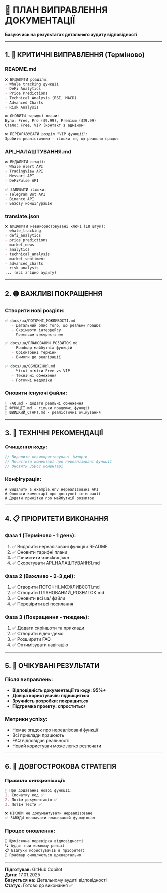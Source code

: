 # 🚨 ПЛАН ВИПРАВЛЕННЯ ДОКУМЕНТАЦІЇ

**Базуючись на результатах детального аудиту відповідності**

---

## 1. 🔴 КРИТИЧНІ ВИПРАВЛЕННЯ (Терміново)

### README.md
```markdown
❌ ВИДАЛИТИ розділи:
- Whale tracking функції
- DeFi Analytics 
- Price Predictions
- Technical Analysis (RSI, MACD)
- Advanced Charts
- Risk Analysis

❌ ОНОВИТИ тарифні плани:
Було: Free, Pro ($9.99), Premium ($29.99)
Стало: Free, VIP (контакт з адміном)

❌ ПЕРЕФРАЗУВАТИ розділ "VIP функції":
Зробити реалістичним - тільки те, що реально працює
```

### API_НАЛАШТУВАННЯ.md
```markdown
❌ ВИДАЛИТИ секції:
- Whale Alert API
- TradingView API
- Messari API
- DeFiPulse API

✅ ЗАЛИШИТИ тільки:
- Telegram Bot API
- Binance API
- Базову конфігурацію
```

### translate.json
```markdown
❌ ВИДАЛИТИ невикористовувані ключі (18 штук):
- whale_tracking
- defi_analytics  
- price_predictions
- market_news
- analytics
- technical_analysis
- market_sentiment
- advanced_charts
- risk_analysis
... (всі згідно аудиту)
```

---

## 2. 🟡 ВАЖЛИВІ ПОКРАЩЕННЯ

### Створити нові розділи:
```markdown
✅ docs/ua/ПОТОЧНІ_МОЖЛИВОСТІ.md
   - Детальний опис того, що реально працює
   - Скріншоти інтерфейсу
   - Приклади використання

✅ docs/ua/ПЛАНОВАНИЙ_РОЗВИТОК.md  
   - Roadmap майбутніх функцій
   - Орієнтовні терміни
   - Вимоги до реалізації

✅ docs/ua/ОБМЕЖЕННЯ.md
   - Чіткі ліміти Free vs VIP
   - Технічні обмеження
   - Поточні недоліки
```

### Оновити існуючі файли:
```markdown
📝 FAQ.md - додати реальні обмеження
📝 ФУНКЦІЇ.md - тільки працюючі функції  
📝 ШВИДКИЙ_СТАРТ.md - реалістичні очікування
```

---

## 3. 🔧 ТЕХНІЧНІ РЕКОМЕНДАЦІЇ

### Очищення коду:
```javascript
// Видалити невикористовувані імпорти
// Почистити коментарі про нереалізовані функції
// Оновити JSDoc коментарі
```

### Конфігурація:
```env
# Видалити з example.env нереалізовані API
# Оновити коментарі про доступні інтеграції
# Додати примітки про майбутній розвиток
```

---

## 4. 📋 ПРІОРИТЕТИ ВИКОНАННЯ

### Фаза 1 (Терміново - 1 день):
1. ✅ Видалити нереалізовані функції з README
2. ✅ Оновити тарифні плани
3. ✅ Почистити translate.json
4. ✅ Скорегувати API_НАЛАШТУВАННЯ.md

### Фаза 2 (Важливо - 2-3 дні):
1. ✅ Створити ПОТОЧНІ_МОЖЛИВОСТІ.md
2. ✅ Створити ПЛАНОВАНИЙ_РОЗВИТОК.md  
3. ✅ Оновити всі ua/ файли
4. ✅ Перевірити всі посилання

### Фаза 3 (Покращення - тиждень):
1. ✅ Додати скріншоти та приклади
2. ✅ Створити відео-демо
3. ✅ Розширити FAQ
4. ✅ Оптимізувати навігацію

---

## 5. 🎯 ОЧІКУВАНІ РЕЗУЛЬТАТИ

### Після виправлень:
- **Відповідність документації та коду: 95%+**
- **Довіра користувачів: підвищиться**  
- **Зручність розробки: покращиться**
- **Підтримка проекту: спроститься**

### Метрики успіху:
- Немає згадок про нереалізовані функції
- Всі приклади працюють
- FAQ відповідає реальності
- Новий користувач може легко розпочати

---

## 6. 🚀 ДОВГОСТРОКОВА СТРАТЕГІЯ

### Правило синхронізації:
```markdown
🔄 При додаванні нової функції:
1. Спочатку код ✅
2. Потім документація ✅
3. Потім тести ✅

❌ НІКОЛИ не документувати нереалізоване
✅ ЗАВЖДИ позначати планований функціонал
```

### Процес оновлення:
```markdown
📝 Щомісячна перевірка відповідності
🔍 Аудит при кожному релізі  
📋 Відгуки користувачів в пріоритеті
🎯 Roadmap оновлюється щоквартально
```

---

**Підготував:** GitHub Copilot  
**Дата:** 17.01.2025  
**Базується на:** Детальному аудиті відповідності  
**Статус:** Готово до виконання ✅
